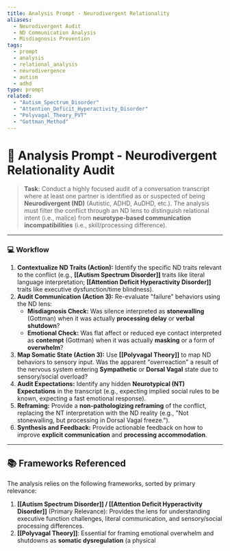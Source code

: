 ```yaml
---
title: Analysis Prompt - Neurodivergent Relationality
aliases:
  - Neurodivergent Audit
  - ND Communication Analysis
  - Misdiagnosis Prevention
tags:
  - prompt
  - analysis
  - relational_analysis
  - neurodivergence
  - autism
  - adhd
type: prompt
related:
  - "Autism_Spectrum_Disorder"
  - "Attention_Deficit_Hyperactivity_Disorder"
  - "Polyvagal_Theory_PVT"
  - "Gottman_Method"
---
```


<!-- @format -->

# 🧠 Analysis Prompt - Neurodivergent Relationality Audit

> **Task:** Conduct a highly focused audit of a conversation transcript where at least one partner is identified as or suspected of being **Neurodivergent (ND)** (Autistic, ADHD, AuDHD, etc.). The analysis must filter the conflict through an ND lens to distinguish relational intent (i.e., malice) from **neurotype-based communication incompatibilities** (i.e., skill/processing difference).

---

### 💻 Workflow

1.  **Contextualize ND Traits (Action):** Identify the specific ND traits relevant to the conflict (e.g., **[[Autism Spectrum Disorder]]** traits like literal language interpretation; **[[Attention Deficit Hyperactivity Disorder]]** traits like executive dysfunction/time blindness).
2.  **Audit Communication (Action 3):** Re-evaluate "failure" behaviors using the ND lens:
    - **Misdiagnosis Check:** Was silence interpreted as **stonewalling** (Gottman) when it was actually **processing delay** or **verbal shutdown**?
    - **Emotional Check:** Was flat affect or reduced eye contact interpreted as **contempt** (Gottman) when it was actually **masking** or a form of **overwhelm**?
3.  **Map Somatic State (Action 3):** Use **[[Polyvagal Theory]]** to map ND behaviors to sensory input. Was the apparent "overreaction" a result of the nervous system entering **Sympathetic** or **Dorsal Vagal** state due to sensory/social overload?
4.  **Audit Expectations:** Identify any hidden **Neurotypical (NT) Expectations** in the transcript (e.g., expecting implied social rules to be known, expecting a fast emotional response).
5.  **Reframing:** Provide a **non-pathologizing reframing** of the conflict, replacing the NT interpretation with the ND reality (e.g., "Not stonewalling, but processing in Dorsal Vagal freeze.").
6.  **Synthesis and Feedback:** Provide actionable feedback on how to improve **explicit communication** and **processing accommodation**.

---

## 📚 Frameworks Referenced

The analysis relies on the following frameworks, sorted by primary relevance:

1.  **[[Autism Spectrum Disorder]] / [[Attention Deficit Hyperactivity Disorder]]** (Primary Relevance): Provides the lens for understanding executive function challenges, literal communication, and sensory/social processing differences.
2.  **[[Polyvagal Theory]]**: Essential for framing emotional overwhelm and shutdowns as **somatic dysregulation** (a physical
